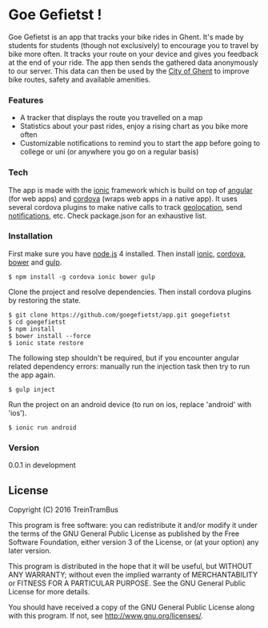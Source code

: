 # Goe Gefietst !

Goe Gefietst is an app that tracks your bike rides in Ghent. It's made by students for students (though not exclusively) to encourage you to travel by bike more often. It tracks your route on your device and gives you feedback at the end of your ride. The app then sends the gathered data anonymously to our server. This data can then be used by the [City of Ghent] to improve bike routes, safety and available amenities.

### Features
  - A tracker that displays the route you travelled on a map
  - Statistics about your past rides, enjoy a rising chart as you bike more often
  - Customizable notifications to remind you to start the app before going to college or uni (or anywhere you go on a regular basis)

### Tech
The app is made with the [ionic] framework which is build on top of [angular] (for web apps) and [cordova] (wraps web apps in a native app). It uses several cordova plugins to make native calls to track [geolocation], send [notifications], etc. Check package.json for an exhaustive list.

### Installation
First make sure you have [node.js] 4 installed. Then install [ionic], [cordova], [bower] and [gulp].

    $ npm install -g cordova ionic bower gulp

Clone the project and resolve dependencies. Then install cordova plugins by restoring the state.

    $ git clone https://github.com/goegefietst/app.git goegefietst
    $ cd goegefietst
    $ npm install
    $ bower install --force
    $ ionic state restore

The following step shouldn't be required, but if you encounter angular related dependency errors: manually run the injection task then try to run the app again.

    $ gulp inject

Run the project on an android device (to run on ios, replace 'android' with 'ios').  

    $ ionic run android

### Version
0.0.1 in development

License
----
Copyright (C) 2016 TreinTramBus

This program is free software: you can redistribute it and/or modify
it under the terms of the GNU General Public License as published by
the Free Software Foundation, either version 3 of the License, or
(at your option) any later version.

This program is distributed in the hope that it will be useful,
but WITHOUT ANY WARRANTY; without even the implied warranty of
MERCHANTABILITY or FITNESS FOR A PARTICULAR PURPOSE.  See the
GNU General Public License for more details.

You should have received a copy of the GNU General Public License
along with this program.  If not, see <http://www.gnu.org/licenses/>.

[//]: #

   [City of Ghent]: <https://stad.gent/>
   [npm]: <https://www.npmjs.com/>
   [node.js]: <https://nodejs.org/en/>
   [bower]: <http://bower.io/>
   [gulp]: <http://gulpjs.com/>
   [ionic]: <http://ionicframework.com/>
   [cordova]: <https://cordova.apache.org/>
   [angular]: <https://angularjs.org/>
   [geolocation]: <https://github.com/mauron85/cordova-plugin-background-geolocation>
   [notifications]: <https://github.com/katzer/cordova-plugin-local-notifications>
